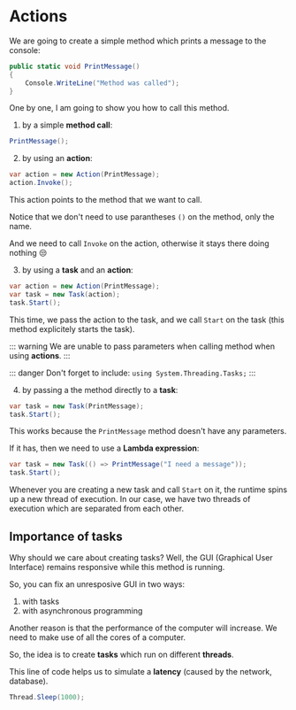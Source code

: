 # Actions

We are going to create a simple method which prints a message to the console:

``` csharp
public static void PrintMessage()
{
    Console.WriteLine("Method was called");
}
```

One by one, I am going to show you how to call this method.

1. by a simple **method call**:

``` csharp
PrintMessage();
```

2. by using an **action**:

``` csharp
var action = new Action(PrintMessage);
action.Invoke();
```

This action points to the method that we want to call.

Notice that we don't need to use parantheses `()` on the method, only the name.

And we need to call `Invoke` on the action, otherwise it stays there doing nothing :unamused:

3. by using a **task** and an **action**:

``` csharp
var action = new Action(PrintMessage);
var task = new Task(action);
task.Start();
```

This time, we pass the action to the task, and we call `Start` on the task (this method explicitely starts the task).

::: warning
We are unable to pass parameters when calling method when using **actions**.
:::

::: danger
Don't forget to include: `using System.Threading.Tasks;`
:::


4. by passing a the method directly to a **task**:

``` csharp
var task = new Task(PrintMessage);
task.Start();
```

This works because the `PrintMessage` method doesn't have any parameters.

If it has, then we need to use a **Lambda expression**:

``` csharp
var task = new Task(() => PrintMessage("I need a message"));
task.Start();
```

Whenever you are creating a new task and call `Start` on it, the runtime spins up a new thread of execution. In our case, we have two threads of execution which are separated from each other.

## Importance of tasks

Why should we care about creating tasks?
Well, the GUI (Graphical User Interface) remains responsive while this method is running.


So, you can fix an unresposive GUI in two ways:
1. with tasks
2. with asynchronous programming

Another reason is that the performance of the computer will increase. We need to make use of all the cores of a computer.

So, the idea is to create **tasks** which run on different **threads**.

This line of code helps us to simulate a **latency** (caused by the network, database).

``` csharp
Thread.Sleep(1000);
```